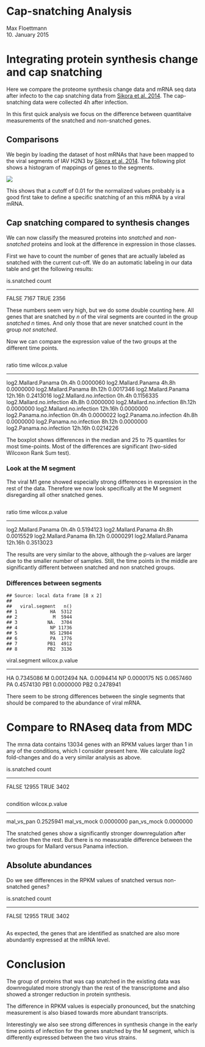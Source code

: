 # Cap-snatching Analysis
Max Floettmann  
10. January 2015  


  
# Integrating protein synthesis change and cap snatching

Here we compare the proteome synthesis change data and mRNA seq data after infecto to the cap snatching data from [Sikora et al. 2014](http://www.nature.com/srep/2014/140826/srep06181/full/srep06181.html). The cap-snatching data were collected 4h after infection.

In this first quick analysis we focus on the difference between quantitaive measurements of the snatched and non-snatched genes.




## Comparisons

We begin by loading the dataset of host mRNAs that have been mapped to the viral 
segments of IAV H2N3 by [Sikora et al. 2014](http://www.nature.com/srep/2014/140826/srep06181/full/srep06181.html). The following plot shows a histogram of mappings of genes to the segments. 

![](./caps_files/figure-html/load_caps-1.png) 

This shows that a cutoff of $0.01$ for the normalized values probably
is a good first take to define a specific snatching of an this mRNA by a viral mRNA.



## Cap snatching compared to synthesis changes

We can now classify the measured proteins into *snatched* and *non-snatched* proteins and
look at the difference in expression in those classes.



First we have to count the number of genes that are actually labeled as snatched with the current cut-off.
We do an automatic labeling in our data table and get the following results:

is.snatched    count
------------  ------
FALSE           7167
 TRUE           2356

These numbers seem very high, but we do some double counting here. 
All genes that are snatched by *n* of the viral segments are counted in the group 
*snatched* *n* times. And only those that are never snatched count in 
the group *not snatched*.



Now we can compare the expression value of the two groups at the different time points.

<img src="./caps_files/figure-html/mdccapsboxplot-1.png" title="" alt="" style="display: block; margin: auto;" />


ratio                       time       wilcox.p.value
--------------------------  --------  ---------------
log2.Mallard.Panama         0h.4h           0.0000060
log2.Mallard.Panama         4h.8h           0.0000000
log2.Mallard.Panama         8h.12h          0.0017346
log2.Mallard.Panama         12h.16h         0.2413016
log2.Mallard.no.infection   0h.4h           0.1156335
log2.Mallard.no.infection   4h.8h           0.0000000
log2.Mallard.no.infection   8h.12h          0.0000000
log2.Mallard.no.infection   12h.16h         0.0000000
log2.Panama.no.infection    0h.4h           0.0000022
log2.Panama.no.infection    4h.8h           0.0000000
log2.Panama.no.infection    8h.12h          0.0000000
log2.Panama.no.infection    12h.16h         0.0214226

The boxplot shows differences in the median and 25 to 75 quantiles for most time-points.
Most of the differences are significant (two-sided Wilcoxon Rank Sum test). 

### Look at the M segment

The viral M1 gene showed especially strong differences in expression in the rest of the data.
Therefore we now look specifically at the M segment disregarding all other snatched genes.

<img src="./caps_files/figure-html/mdccapsboxplotM-1.png" title="" alt="" style="display: block; margin: auto;" />


ratio                 time       wilcox.p.value
--------------------  --------  ---------------
log2.Mallard.Panama   0h.4h           0.5194123
log2.Mallard.Panama   4h.8h           0.0015529
log2.Mallard.Panama   8h.12h          0.0000291
log2.Mallard.Panama   12h.16h         0.3513023

The results are very similar to the above, although the p-values are larger due to the smaller number of samples. 
Still, the time points in the middle are significantly different between snatched and non snatched groups.

### Differences between segments


```
## Source: local data frame [8 x 2]
## 
##   viral.segment   n()
## 1            HA  5312
## 2             M  5944
## 3           NA.  3704
## 4            NP 11736
## 5            NS 12984
## 6            PA  1776
## 7           PB1  4912
## 8           PB2  3136
```


viral.segment    wilcox.p.value
--------------  ---------------
HA                    0.7345086
M                     0.0012494
NA.                   0.0094414
NP                    0.0000175
NS                    0.0657460
PA                    0.4574130
PB1                   0.0000000
PB2                   0.2478941

There seem to be strong differences between the single segments that should be compared to the 
abundance of viral mRNA.

# Compare to RNAseq data from MDC



The mrna data contains 13034 genes with an RPKM values larger than 1 in any of the conditions, which I consider
present here. We calculate $log2$ fold-changes and do a very similar analysis as above.




is.snatched    count
------------  ------
FALSE          12955
 TRUE           3402

<img src="./caps_files/figure-html/mdccapsboxplot_mrna-1.png" title="" alt="" style="display: block; margin: auto;" />


condition      wilcox.p.value
------------  ---------------
mal_vs_pan          0.2525941
mal_vs_mock         0.0000000
pan_vs_mock         0.0000000

The snatched genes show a significantly stronger downregulation after infection then the rest. But there is no
measurable difference between the two groups for Mallard versus Panama infection.

## Absolute abundances

Do we see differences in the RPKM values of snatched versus non-snatched genes?



is.snatched    count
------------  ------
FALSE          12955
 TRUE           3402

<img src="./caps_files/figure-html/mdccapsboxplot_mrna_rpkm-1.png" title="" alt="" style="display: block; margin: auto;" />

As expected, the genes that are identified as snatched are also more abundantly 
expressed at the mRNA level.

# Conclusion

The group of proteins that was cap snatched in the existing data
was downregulated more strongly than the rest of the transcriptome and also showed a stronger reduction
in protein synthesis.

The difference in RPKM values is especially pronounced, but the snatching measurement is also biased towards more
abundant transcripts.

Interestingly we also see strong differences in synthesis change in the early time points of infection for the genes snatched by the M segment, 
which is differently expressed between the two virus strains.




